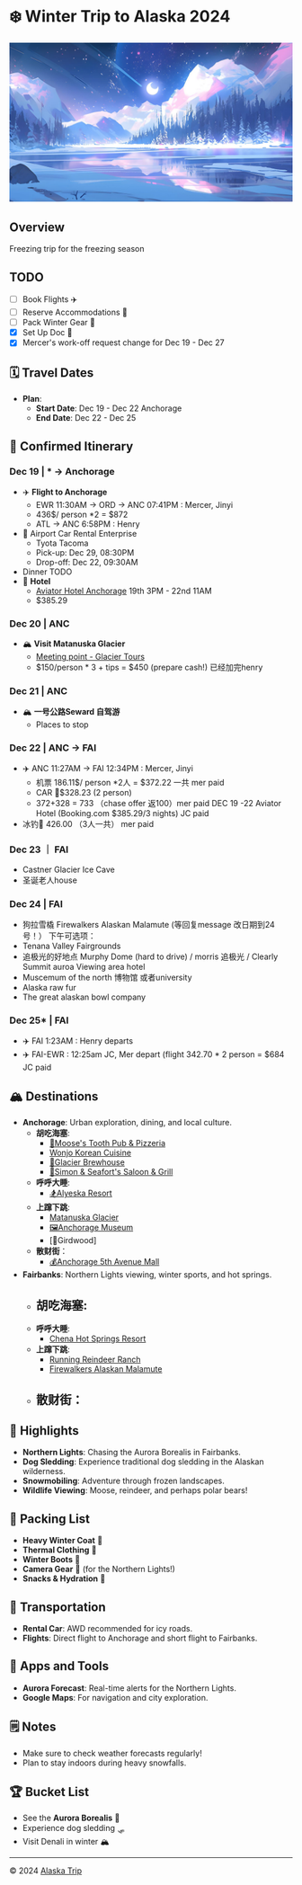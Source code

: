 # ❄️ Winter Trip to Alaska 2024
![WOW!](images/head.jpg)
## Overview
Freezing trip for the freezing season

## TODO
- [ ] Book Flights ✈️
- [ ] Reserve Accommodations 🏨
- [ ] Pack Winter Gear 🧥
- [x] Set Up Doc 📝
- [x] Mercer's work-off request change for Dec 19 - Dec 27

## 🗓️ Travel Dates
- **Plan**:
  - **Start Date**: Dec 19 - Dec 22 Anchorage
  - **End Date**: Dec 22 - Dec 25 

## 📅 Confirmed Itinerary

### **Dec 19** | * -> Anchorage
  - ✈️ **Flight to Anchorage**
    - EWR 11:30AM -> ORD -> ANC 07:41PM : Mercer, Jinyi
    - 436$/ person *2 = $872
    - ATL -> ANC 6:58PM : Henry
  - 🚙 Airport Car Rental Enterprise
    - Tyota Tacoma
    - Pick-up: Dec 29, 08:30PM
    - Drop-off: Dec 22, 09:30AM
  - Dinner TODO 
  - 🏨 **Hotel**
    - [Aviator Hotel Anchorage](https://maps.app.goo.gl/wYD7TgPJyJzECfyR9) 19th 3PM - 22nd 11AM
    - $385.29

### **Dec 20** | ANC
  - 🏔️ **Visit Matanuska Glacier**
    - [Meeting point - Glacier Tours](https://maps.app.goo.gl/YtW2bEYDu1sXfqoW7)
    - $150/person * 3 +  tips = $450 (prepare cash!) 已经加完henry
 
### **Dec 21** | ANC
  - 🏔️ **一号公路Seward 自驾游**
    - Places to stop

### **Dec 22** | ANC -> FAI
  - ✈️ ANC 11:27AM -> FAI 12:34PM : Mercer, Jinyi
    - 机票 186.11$/ person *2人 = $372.22 一共 mer paid
    - CAR 🚗$328.23 (2 person)
    - 372+328 = 733 （chase offer 返100）mer paid
  DEC 19 -22 Aviator  Hotel (Booking.com $385.29/3 nights) JC paid
 - 冰钓🎣 426.00 （3人一共） mer paid
   
### **Dec 23** ｜ FAI
 - Castner Glacier Ice Cave
 - 圣诞老人house

### **Dec 24** | FAI
  - 狗拉雪橇 Firewalkers Alaskan Malamute (等回复message 改日期到24号！）
 下午可选项：
 - Tenana Valley Fairgrounds
  - 追极光的好地点 Murphy Dome (hard to drive) / morris 追极光 / Clearly Summit auroa Viewing area hotel
 - Muscemum of the north 博物馆 或者university
 - Alaska raw fur
 - The great alaskan bowl company

### **Dec 25*** | FAI
  - ✈️ FAI 1:23AM : Henry departs
  - ✈️ FAI-EWR : 12:25am JC, Mer depart (flight 342.70 * 2 person = $684 JC paid

## 🏔️ Destinations
- **Anchorage**: Urban exploration, dining, and local culture.
  - **胡吃海塞**:
    - [🦌Moose's Tooth Pub & Pizzeria](https://maps.app.goo.gl/SE35EFeBbxtN5zua6)
    - [Wonjo Korean Cuisine](https://maps.app.goo.gl/kPqwVrKT7debNAhd7)
    - [🍻Glacier Brewhouse](https://maps.app.goo.gl/sHzxEaQm5wSZFeSQ7)
    - [🥩Simon & Seafort's Saloon & Grill](https://maps.app.goo.gl/Th8ru8JDGTCThRnL6)
  - **呼呼大睡**: 
    - [🏂Alyeska Resort](https://maps.app.goo.gl/1Z4jmMfEdKWko35G9)
  - **上蹿下跳**: 
    - [Matanuska Glacier](https://maps.app.goo.gl/9dBZ2ACnoAmFep7o9)
    - [🖼Anchorage Museum](https://maps.app.goo.gl/Cdw2Nqmpx3wuStzS7)
    - [🛵Girdwood]
  - **散财街**：
    - [💰Anchorage 5th Avenue Mall](https://maps.app.goo.gl/uUgBM5AK5ZvF6W3XA)
- **Fairbanks**: Northern Lights viewing, winter sports, and hot springs.
  - **胡吃海塞**:
    - 
  - **呼呼大睡**: 
    - [Chena Hot Springs Resort](https://maps.app.goo.gl/PoSYpBVryE9gBonA9)
  - **上蹿下跳**: 
    - [Running Reindeer Ranch](https://maps.app.goo.gl/Cone6P8ePzpRKRpY9)
    - [Firewalkers Alaskan Malamute](https://maps.app.goo.gl/Wzx3oiquWBcjquGg8)
  - **散财街**：
    - 

## 🌟 Highlights
- **Northern Lights**: Chasing the Aurora Borealis in Fairbanks.
- **Dog Sledding**: Experience traditional dog sledding in the Alaskan wilderness.
- **Snowmobiling**: Adventure through frozen landscapes.
- **Wildlife Viewing**: Moose, reindeer, and perhaps polar bears!


## 🧳 Packing List
- **Heavy Winter Coat** 🧥
- **Thermal Clothing** 🧣
- **Winter Boots** 👢
- **Camera Gear** 📸 (for the Northern Lights!)
- **Snacks & Hydration** 🥤

## 🚗 Transportation
- **Rental Car**: AWD recommended for icy roads.
- **Flights**: Direct flight to Anchorage and short flight to Fairbanks.

## 📱 Apps and Tools
- **Aurora Forecast**: Real-time alerts for the Northern Lights.
- **Google Maps**: For navigation and city exploration.
  
## 🗒️ Notes
- Make sure to check weather forecasts regularly!
- Plan to stay indoors during heavy snowfalls.

## 🏆 Bucket List
- See the **Aurora Borealis** 🌌
- Experience dog sledding 🛷
- Visit Denali in winter 🏔️

---

© 2024 [Alaska Trip](https://github.com/mercerzhou/Alaska-Trip)

